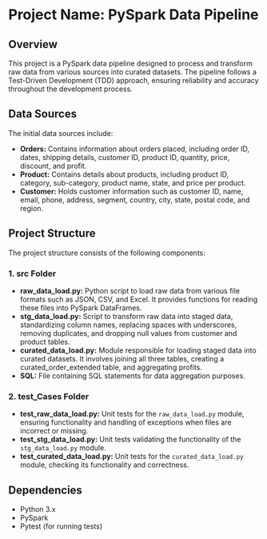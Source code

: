 # Project Name: PySpark Data Pipeline

## Overview
This project is a PySpark data pipeline designed to process and transform raw data from various sources into curated datasets. The pipeline follows a Test-Driven Development (TDD) approach, ensuring reliability and accuracy throughout the development process.

## Data Sources
The initial data sources include:
- **Orders:** Contains information about orders placed, including order ID, dates, shipping details, customer ID, product ID, quantity, price, discount, and profit.
- **Product:** Contains details about products, including product ID, category, sub-category, product name, state, and price per product.
- **Customer:** Holds customer information such as customer ID, name, email, phone, address, segment, country, city, state, postal code, and region.

## Project Structure
The project structure consists of the following components:

### 1. src Folder
- **raw_data_load.py:** Python script to load raw data from various file formats such as JSON, CSV, and Excel. It provides functions for reading these files into PySpark DataFrames.
- **stg_data_load.py:** Script to transform raw data into staged data, standardizing column names, replacing spaces with underscores, removing duplicates, and dropping null values from customer and product tables.
- **curated_data_load.py:** Module responsible for loading staged data into curated datasets. It involves joining all three tables, creating a curated_order_extended table, and aggregating profits. 
- **SQL:** File containing SQL statements for data aggregation purposes.

### 2. test_Cases Folder
- **test_raw_data_load.py:** Unit tests for the `raw_data_load.py` module, ensuring functionality and handling of exceptions when files are incorrect or missing.
- **test_stg_data_load.py:** Unit tests validating the functionality of the `stg_data_load.py` module.
- **test_curated_data_load.py:** Unit tests for the `curated_data_load.py` module, checking its functionality and correctness.


## Dependencies
- Python 3.x
- PySpark
- Pytest (for running tests)


